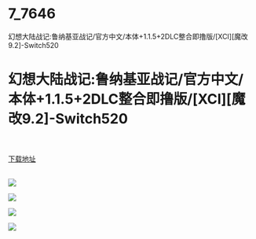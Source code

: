 # 7_7646
幻想大陆战记:鲁纳基亚战记/官方中文/本体+1.1.5+2DLC整合即撸版/[XCI][魔改9.2]-Switch520
# 幻想大陆战记:鲁纳基亚战记/官方中文/本体+1.1.5+2DLC整合即撸版/[XCI][魔改9.2]-Switch520
 <br/></br>
[下载地址](https://www.switch520.cc/article/7646 "下载地址")
<br/></br>

<p><span style="color: #ffffff;"><strong><img src="https://www.switch520.cc/muke_img/upload_art_editor_20201203-1_189db809a88f620f12d83cae85267716.jpg"></strong></span></p>
<p><span style="color: #ffffff;"><strong><img src="https://www.switch520.cc/muke_img/upload_art_editor_20201203-1_b4530ac697685067efb347d598e3ee81.jpg"></strong></span></p>
<p><span style="color: #ffffff;"><strong><img src="https://www.switch520.cc/muke_img/upload_art_editor_20201203-1_afe83990e1d489e41f35ddfb5ad6b692.jpg"></strong></span></p>
<p><span style="color: #ffffff;"><strong><img src="https://www.switch520.cc/muke_img/upload_art_editor_20201203-1_752860fa1fe6671a6574ae982cefb00a.jpg"></strong></span></p>
<p>&nbsp;</p>
<p>&nbsp;</p>
<p>&nbsp;</p>
